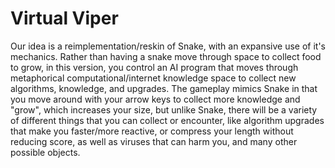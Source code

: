 ﻿# Virtual Viper

Our idea is a reimplementation/reskin of Snake, with an expansive use of it's mechanics. Rather than having a snake move through space to collect food to grow, in this version, you control an AI program that moves through metaphorical computational/internet knowledge space to collect new algorithms, knowledge, and upgrades. The gameplay mimics Snake in that you move around with your arrow keys to collect more knowledge and "grow", which increases your size, but unlike Snake, there will be a variety of different things that you can collect or encounter, like algorithm upgrades that make you faster/more reactive, or compress your length without reducing score, as well as viruses that can harm you, and many other possible objects.
